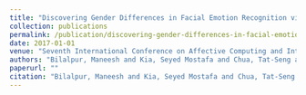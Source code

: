 ```yaml
---
title: "Discovering Gender Differences in Facial Emotion Recognition via Implicit Behavioral Cues"
collection: publications
permalink: /publication/discovering-gender-differences-in-facial-emotion-recognition-via-implicit-behavioral-cues
date: 2017-01-01
venue: "Seventh International Conference on Affective Computing and Intelligent Interaction (ACII), 2017"
authors: "Bilalpur, Maneesh and Kia, Seyed Mostafa and Chua, Tat-Seng and Subramanian, Ramanathan"
paperurl: ""
citation: "Bilalpur, Maneesh and Kia, Seyed Mostafa and Chua, Tat-Seng and Subramanian, Ramanathan (2017). Discovering Gender Differences in Facial Emotion Recognition via Implicit Behavioral Cues. Seventh International Conference on Affective Computing and Intelligent Interaction (ACII), 2017."
---
```

